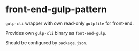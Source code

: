 front-end-gulp-pattern
======================

`gulp-cli` wrapper with own read-only `gulpfile` for front-end.

Provides own `gulp-cli` binary as `font-end-gulp`.

Should be configured by `package.json`.
